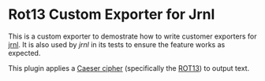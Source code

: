 # Rot13 Custom Exporter for Jrnl

This is a custom exporter to demostrate how to write customer exporters for
[jrnl](https://github.com/jrnl-org/jrnl). It is also used by *jrnl* in its
tests to ensure the feature works as expected.

This plugin applies a [Caeser
cipher](https://en.wikipedia.org/wiki/Caesar_cipher) (specifically the
[ROT13](https://en.wikipedia.org/wiki/ROT13)) to output text.
